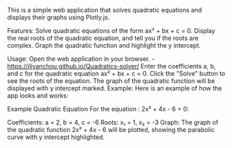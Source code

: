 This is a simple web application that solves quadratic equations and displays their graphs using Plotly.js.

Features:
Solve quadratic equations of the form ax² + bx + c = 0.
Display the real roots of the quadratic equation, and tell you if the roots are complex.
Graph the quadratic function and highlight the y intercept.

Usage:
Open the web application in your browser. - https://iliyanchou.github.io/Quadratics-solver/
Enter the coefficients a, b, and c for the quadratic equation ax² + bx + c = 0.
Click the "Solve" button to see the roots of the equation.
The graph of the quadratic function will be displayed with y intercept marked.
Example:
Here is an example of how the app looks and works:

Example Quadratic Equation
For the equation : 2x² + 4x - 6 = 0:

Coefficients: a = 2, b = 4, c = -6
Roots: x₁ = 1, x₂ = -3
Graph:
The graph of the quadratic function 2x² + 4x - 6 will be plotted, showing the parabolic curve with y intercept highlighted.
